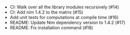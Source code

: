 - CI: Walk over all the library modules recursively (#14)
- CI: Add nim 1.4.2 to the matrix (#15)
- Add unit tests for computations at compile time (#16)
- README: Update Nim dependency version to 1.4.2 (#17)
- README: Fix installation command (#18)